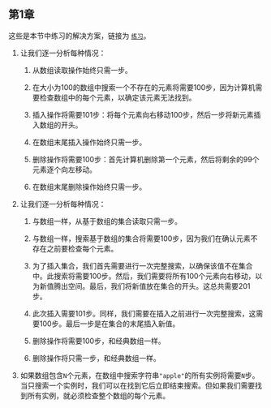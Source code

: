 ## 第1章

这些是本节中练习的解决方案，链接为 [​`练习`](f_0023.xhtml#why.data.structures.matter.exercises)。

1.  让我们逐一分析每种情况：

    1.  从数组读取操作始终只需一步。

    1.  在大小为100的数组中搜索一个不存在的元素将需要100步，因为计算机需要检查数组中的每个元素，以确定该元素无法找到。

    1.  插入操作将需要101步：将每个元素向右移动100步，然后一步将新元素插入数组的开头。

    1.  在数组末尾插入操作始终只需一步。

    1.  删除操作将需要100步：首先计算机删除第一个元素，然后将剩余的99个元素逐个向左移动。

    1.  在数组末尾删除操作始终只需一步。

1.  让我们逐一分析每种情况：

    1.  与数组一样，从基于数组的集合读取只需一步。

    1.  与数组一样，搜索基于数组的集合将需要100步，因为我们在确认元素不存在之前要检查每个元素。

    1.  为了插入集合，我们首先需要进行一次完整搜索，以确保该值不在集合中。此搜索将需要100步。然后，我们需要将所有100个元素向右移动，以为新值腾出空间。最后，我们将新值放在集合的开头。这总共需要201步。

    1.  此次插入需要101步。同样，我们需要在插入之前进行一次完整搜索，这需要100步。最后一步是在集合的末尾插入新值。

    1.  删除操作将需要100步，和经典数组一样。

    1.  删除操作将只需一步，和经典数组一样。

1.  如果数组包含`N`个元素，在数组中搜索字符串`"apple"`的所有实例将需要`N`步。当只搜索一个实例时，我们可以在找到它后立即结束搜索。但如果我们需要找到所有实例，就必须检查整个数组的每个元素。
